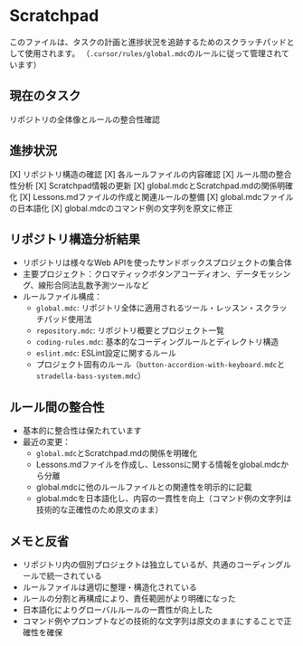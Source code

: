 # Scratchpad

このファイルは、タスクの計画と進捗状況を追跡するためのスクラッチパッドとして使用されます。
（`.cursor/rules/global.mdc`のルールに従って管理されています）

## 現在のタスク

リポジトリの全体像とルールの整合性確認

## 進捗状況

[X] リポジトリ構造の確認
[X] 各ルールファイルの内容確認
[X] ルール間の整合性分析
[X] Scratchpad情報の更新
[X] global.mdcとScratchpad.mdの関係明確化
[X] Lessons.mdファイルの作成と関連ルールの整備
[X] global.mdcファイルの日本語化
[X] global.mdcのコマンド例の文字列を原文に修正

## リポジトリ構造分析結果

- リポジトリは様々なWeb APIを使ったサンドボックスプロジェクトの集合体
- 主要プロジェクト：クロマティックボタンアコーディオン、データモッシング、線形合同法乱数予測ツールなど
- ルールファイル構成：
  - `global.mdc`: リポジトリ全体に適用されるツール・レッスン・スクラッチパッド使用法
  - `repository.mdc`: リポジトリ概要とプロジェクト一覧
  - `coding-rules.mdc`: 基本的なコーディングルールとディレクトリ構造
  - `eslint.mdc`: ESLint設定に関するルール
  - プロジェクト固有のルール（`button-accordion-with-keyboard.mdc`と`stradella-bass-system.mdc`）

## ルール間の整合性

- 基本的に整合性は保たれています
- 最近の変更：
  - `global.mdc`とScratchpad.mdの関係を明確化
  - Lessons.mdファイルを作成し、Lessonsに関する情報をglobal.mdcから分離
  - global.mdcに他のルールファイルとの関連性を明示的に記載
  - global.mdcを日本語化し、内容の一貫性を向上（コマンド例の文字列は技術的な正確性のため原文のまま）

## メモと反省

- リポジトリ内の個別プロジェクトは独立しているが、共通のコーディングルールで統一されている
- ルールファイルは適切に整理・構造化されている
- ルールの分割と再構成により、責任範囲がより明確になった
- 日本語化によりグローバルルールの一貫性が向上した
- コマンド例やプロンプトなどの技術的な文字列は原文のままにすることで正確性を確保 